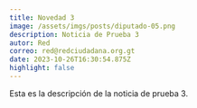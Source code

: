 ```yaml
---
title: Novedad 3
image: /assets/imgs/posts/diputado-05.png
description: Noticia de Prueba 3
autor: Red
correo: red@redciudadana.org.gt
date: 2023-10-26T16:30:54.875Z
highlight: false
---
```

Esta es la descripción de la noticia de prueba 3.